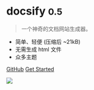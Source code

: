 # docsify <small>0.5</small>

> 一个神奇的文档网站生成器。

- 简单、轻便 (压缩后 ~21kB)
- 无需生成 html 文件
- 众多主题

[GitHub](https://github.com/NAZBIN)
[Get Started](#main)

![](_media/lufei.jpg)
